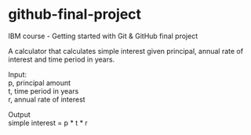 # github-final-project
IBM course - Getting started with Git &amp; GitHub final project

A calculator that calculates simple interest given principal, annual rate of interest and time period in years.

Input:  
p, principal amount  
t, time period in years  
r, annual rate of interest  
  
Output  
   simple interest = p * t * r
